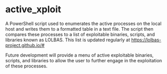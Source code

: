 # active_xploit
A PowerShell script used to enumerates the active processes on the local host and writes them to a formatted table in a text file. The script then compares these processes to a list of exploitable binaries, scripts, and libraries known as LOLBAS. This list is updated regularly at https://lolbas-project.github.io/#

Future development will provide a menu of active exploitable binaries, scripts, and libraries to allow the user to further engage in the exploitation of these processes.
